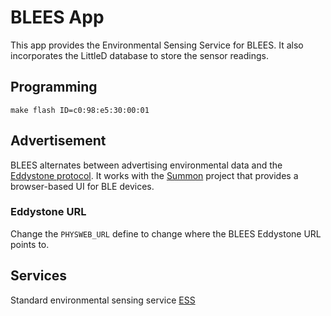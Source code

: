 BLEES App
=========

This app provides the Environmental Sensing Service for BLEES.
It also incorporates the LittleD database to store the sensor
readings.

Programming
-----------

    make flash ID=c0:98:e5:30:00:01

Advertisement
-------------

BLEES alternates between advertising environmental data and the
[Eddystone protocol](https://github.com/google/eddystone). It works with the
[Summon](https://github.com/lab11/summon) project that provides a browser-based
UI for BLE devices.

### Eddystone URL

Change the `PHYSWEB_URL` define to change where the BLEES Eddystone URL points to.

Services
--------

Standard environmental sensing service [ESS](https://www.bluetooth.org/en-us/specification/assigned-numbers/environmental-sensing-service-characteristics)

